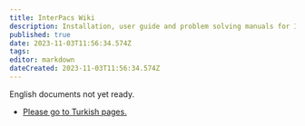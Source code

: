 ```yaml
---
title: InterPacs Wiki
description: Installation, user guide and problem solving manuals for InterPacs applications
published: true
date: 2023-11-03T11:56:34.574Z
tags: 
editor: markdown
dateCreated: 2023-11-03T11:56:34.574Z
---
```


English documents not yet ready.

- [Please go to Turkish pages.](/tr/home)
